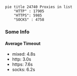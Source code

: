 
```mermaid
pie title 24740 Proxies in list
    "HTTP" : 17905
    "HTTPS": 5985
    "SOCKS" : 4758
```

### Some Info
#### Average Timeout

- mixed: 4.8s
- http: 3.0s
- https: 7.6s
- socks: 6.2s